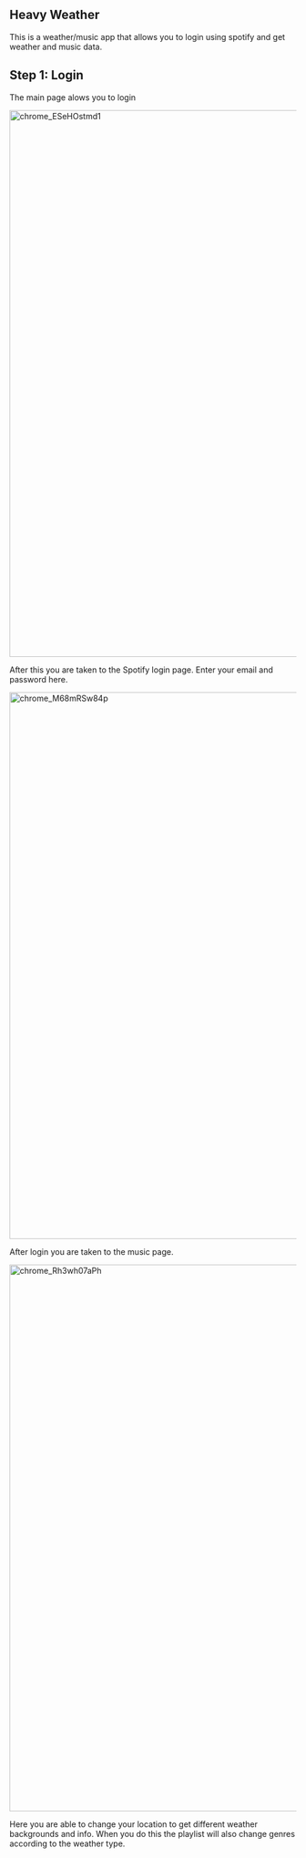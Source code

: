 ## Heavy Weather

This is a weather/music app that allows you to login using spotify and get weather and music data.

## Step 1: Login

The main page alows you to login 

<img width="960" alt="chrome_ESeHOstmd1" src="https://user-images.githubusercontent.com/62663652/86627546-7fe5fd00-bf96-11ea-9574-4289a0a114ce.png">

After this you are taken to the Spotify login page. Enter your email and password here.

<img width="960" alt="chrome_M68mRSw84p" src="https://user-images.githubusercontent.com/62663652/86627774-d5baa500-bf96-11ea-9b83-3fd511dbef4c.png">

After login you are taken to the music page. 

<img width="960" alt="chrome_Rh3wh07aPh" src="https://user-images.githubusercontent.com/62663652/86627936-1a464080-bf97-11ea-839a-d0809dea2647.png">

Here you are able to change your location to get different weather backgrounds and info. When you do this the playlist will also change genres according to the weather type.

